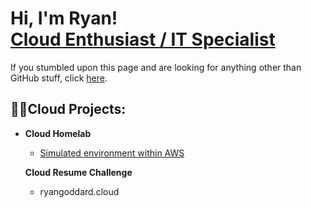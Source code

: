 <h1>Hi, I'm Ryan! <br/><a href="https://www.linkedin.com/in/ryan-goddard/">Cloud Enthusiast / IT Specialist</a></h1>
<p>If you stumbled upon this page and are looking for anything other than GitHub stuff, click <a href="https://ryangoddard.cloud">here</a>.</p>

<h2>👨‍💻Cloud Projects:</h2>

- <b>Cloud Homelab</b>
  - [Simulated environment within AWS](https://github.com/ryangoddard1/TBD)
 
  <b>Cloud Resume Challenge</b>
  - ryangoddard.cloud
